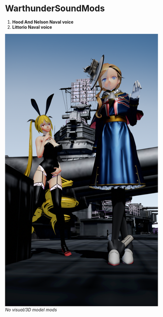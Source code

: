 # WarthunderSoundMods
1. __Hood And Nelson Naval voice__
2. __Littorio Naval voice__

![Hood and Nelson](/assets/hood_nelson.png)
_No visual/3D model mods_
